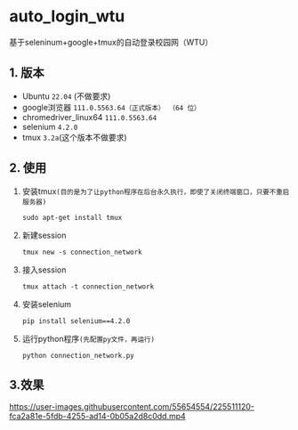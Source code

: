 # auto_login_wtu
基于seleninum+google+tmux的自动登录校园网（WTU）

## 1. 版本
- Ubuntu `22.04` (不做要求)
- google浏览器    `111.0.5563.64（正式版本） （64 位）`
- chromedriver_linux64    `111.0.5563.64`
- selenium  `4.2.0`
- tmux  `3.2a`(这个版本不做要求)

## 2. 使用
1. 安装tmux`(目的是为了让python程序在后台永久执行，即使了关闭终端窗口，只要不重启服务器)`
    ```
    sudo apt-get install tmux
    ```
2. 新建session
    ```
    tmux new -s connection_network
    ```
3. 接入session
    ```
    tmux attach -t connection_network
    ```
4. 安装selenium
   ```
   pip install selenium==4.2.0
   ```
5. 运行python程序`(先配置py文件，再运行)` 
    ```
    python connection_network.py
    ```

## 3.效果
https://user-images.githubusercontent.com/55654554/225511120-fca2a81e-5fdb-4255-ad14-0b05a2d8c0dd.mp4


  

